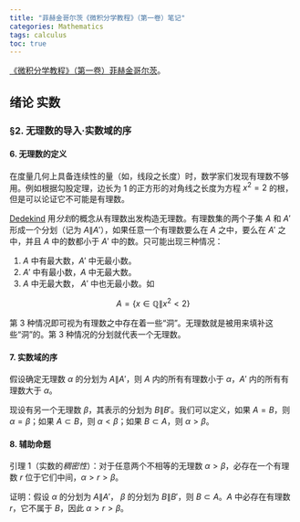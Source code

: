 ```yaml
---
title: "菲赫金哥尔茨《微积分学教程》（第一卷）笔记"
categories: Mathematics
tags: calculus
toc: true
---
```


[《微积分学教程》（第一卷）](https://book.douban.com/subject/1707158/)[菲赫金哥尔茨](https://zh.wikipedia.org/wiki/%E6%A0%BC%E9%87%8C%E9%AB%98%E5%88%A9%C2%B7%E8%8F%B2%E8%B5%AB%E9%87%91%E5%93%A5%E5%B0%94%E8%8C%A8)。

## 绪论 实数

### &sect;2. 无理数的导入·实数域的序

#### 6. 无理数的定义

在度量几何上具备连续性的量（如，线段之长度）时，数学家们发现有理数不够用。例如根据勾股定理，边长为 1 的正方形的对角线之长度为方程 $x^2=2$ 的根，但是可以论证它不可能是有理数。

[Dedekind](https://en.wikipedia.org/wiki/Richard_Dedekind) 用*分划*的概念从有理数出发构造无理数。有理数集的两个子集 $A$ 和 $A'$ 形成一个分划（记为 $A\|A'$），如果任意一个有理数要么在 $A$ 之中，要么在 $A'$ 之中，并且 $A$ 中的数都小于 $A'$ 中的数。只可能出现三种情况：

1. $A$ 中有最大数，$A'$ 中无最小数。
2. $A'$ 中有最小数，$A$ 中无最大数。
3. $A$ 中无最大数， $A'$ 中也无最小数。如

$$
A=\left \{ x\in \mathbb{Q} \| x^2 < 2 \right \}
$$

第 3 种情况即可视为有理数之中存在着一些“洞”。无理数就是被用来填补这些“洞”的。第 3 种情况的分划就代表一个无理数。

#### 7. 实数域的序

假设确定无理数 $\alpha$ 的分划为 $A\|A'$，则 $A$ 内的所有有理数小于 $\alpha$，$A'$ 内的所有有理数大于 $\alpha$。

现设有另一个无理数 $\beta$，其表示的分划为 $B\|B'$。我们可以定义，如果 $A=B$，则 $\alpha = \beta$；如果 $A \subset B$，则 $\alpha < \beta$；如果 $B \subset A$，则 $\alpha > \beta$。

#### 8. 辅助命题

引理 1（实数的*稠密性*）：对于任意两个不相等的无理数 $\alpha > \beta$，必存在一个有理数 $r$ 位于它们中间，$\alpha > r > \beta$。

证明：假设 $\alpha$ 的分划为 $A\|A'$， $\beta$ 的分划为 $B\|B'$，则 $B \subset A$。$A$ 中必存在有理数 $r$，它不属于 $B$，因此 $\alpha > r > \beta$。